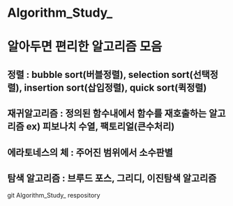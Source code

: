 # Algorithm_Study_
# 알아두면 편리한 알고리즘 모음
## 정렬 : bubble sort(버블정렬), selection sort(선택정렬), insertion sort(삽입정렬), quick sort(퀵정렬)
## 재귀알고리즘 : 정의된 함수내에서 함수를 재호출하는 알고리즘 ex) 피보나치 수열, 팩토리얼(큰수처리)
## 에라토네스의 체 : 주어진 범위에서 소수판별
## 탐색 알고리즘 : 브루드 포스, 그리디, 이진탐색 알고리즘
git Algorithm_Study_ respository
